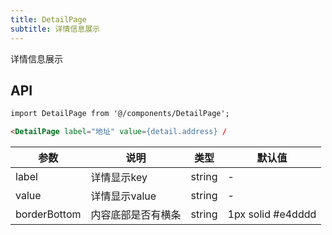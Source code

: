 ```yaml
---
title: DetailPage
subtitle: 详情信息展示
---
```


详情信息展示

## API

```html
import DetailPage from '@/components/DetailPage';

<DetailPage label="地址" value={detail.address} /
```
| 参数      | 说明                                      | 类型         | 默认值 |
|----------|------------------------------------------|-------------|-------|
| label | 详情显示key | string | - |
| value | 详情显示value | string | - |
| borderBottom | 内容底部是否有横条 | string | 1px solid #e4dddd |


